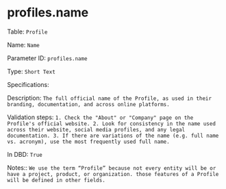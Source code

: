 # profiles.name

Table: ```Profile```

Name: ```Name```

Parameter ID: ```profiles.name```

Type: ```Short Text```

Specifications: ``` ```

Description: ```The full official name of the Profile, as used in their branding, documentation, and across online platforms.```

Validation steps: ```1. Check the "About" or "Company" page on the Profile's official website.
2. Look for consistency in the name used across their website, social media profiles, and any legal documentation.
3. If there are variations of the name (e.g. full name vs. acronym), use the most frequently used full name.```

In DBD: ```True```

Notes:: ```We use the term “Profile” because not every entity will be or have a project, product, or organization. those features of a Profile will be defined in other fields.```

